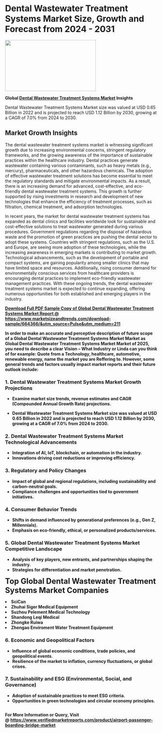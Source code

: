 <H1>Dental Wastewater Treatment Systems Market Size, Growth and Forecast from 2024 - 2031</H1><img class="aligncenter size-medium wp-image-584254" src="https://thirdeyenews.in/wp-content/uploads/2024/09/Global-Market-Research-300x168.jpeg" alt="" width="300" height="168" /><p><strong>Global&nbsp;<a href="https://www.marketsizeandtrends.com/download-sample/664366/&amp;utm_source=Pulse&amp;utm_medium=211">Dental Wastewater Treatment Systems Market</a> Insights</strong></p><p>Dental Wastewater Treatment Systems Market size was valued at USD 0.65 Billion in 2022 and is projected to reach USD 1.12 Billion by 2030, growing at a CAGR of 7.0% from 2024 to 2030.</p><p><h2>Market Growth Insights</h2> <p>The dental wastewater treatment systems market is witnessing significant growth due to increasing environmental concerns, stringent regulatory frameworks, and the growing awareness of the importance of sustainable practices within the healthcare industry. Dental practices generate wastewater containing various contaminants, such as heavy metals (e.g., mercury), pharmaceuticals, and other hazardous chemicals. The adoption of effective wastewater treatment solutions has become essential to meet the regulatory standards and mitigate environmental impacts. As a result, there is an increasing demand for advanced, cost-effective, and eco-friendly dental wastewater treatment systems. This growth is further supported by rising investments in research and development of new technologies that enhance the efficiency of treatment processes, such as filtration, chemical treatment, and adsorption technologies.</p> <p><strong><a href="#"></a></strong></p> <p>In recent years, the market for dental wastewater treatment systems has expanded as dental clinics and facilities worldwide look for sustainable and cost-effective solutions to treat wastewater generated during various procedures. Government regulations regarding the disposal of hazardous waste and the promotion of green practices are pushing the dental sector to adopt these systems. Countries with stringent regulations, such as the U.S. and Europe, are seeing more adoption of these technologies, while the increasing awareness in emerging markets is contributing to market growth. Technological advancements, such as the development of portable and compact systems, are gaining popularity among smaller clinics that may have limited space and resources. Additionally, rising consumer demand for environmentally conscious services from healthcare providers is encouraging dental practices to implement eco-friendly wastewater management practices. With these ongoing trends, the dental wastewater treatment systems market is expected to continue expanding, offering numerous opportunities for both established and emerging players in the industry.</p> <p><strong><a href="#"></p><p><span class=""><strong>Download Full PDF Sample Copy of Global Dental Wastewater Treatment Systems Market Report</strong> @ <a href="https://www.marketsizeandtrends.com/download-sample/664366/&amp;utm_source=Pulse&amp;utm_medium=211" target="_blank">https://www.marketsizeandtrends.com/download-sample/664366/&amp;utm_source=Pulse&amp;utm_medium=211</a></span></p><p>In order to make an accurate and perceptive description of future scope of a Global&nbsp;Dental Wastewater Treatment Systems Market Market as Global&nbsp;Dental Wastewater Treatment Systems Market Market of 2025, you need to describe a clear Vision &ndash; What Industry or Linda can you think of for example: Quote from a Technology, healthcare, automotive, renewable energy, name the market you are Reffering to. However, some general trends and factors usually impact market reports and their future outlook include:</p><h3>1.&nbsp;<strong>Dental Wastewater Treatment Systems Market Growth Projections</strong></h3><ul><li>Examine market size trends, revenue estimates and CAGR (Compounded Annual Growth Rate) projections.</li><li><p>Dental Wastewater Treatment Systems Market size was valued at USD 0.65 Billion in 2022 and is projected to reach USD 1.12 Billion by 2030, growing at a CAGR of 7.0% from 2024 to 2030.</p></li></ul><h3>2.&nbsp;<strong>Dental Wastewater Treatment Systems Market Technological Advancements</strong></h3><ul><li>Integration of AI, IoT, blockchain, or automation in the industry.</li><li>Innovations driving cost reductions or improving efficiency.</li></ul><h3>3.&nbsp;<strong>Regulatory and Policy Changes</strong></h3><ul><li>Impact of global and regional regulations, including sustainability and carbon-neutral goals.</li><li>Compliance challenges and opportunities tied to government initiatives.</li></ul><h3>4.&nbsp;<strong>Consumer Behavior Trends</strong></h3><ul><li>Shifts in demand influenced by generational preferences (e.g., Gen Z, Millennials).</li><li>Emphasis on eco-friendly, ethical, or personalized products/services.</li></ul><h3>5.&nbsp;<strong>Global Dental Wastewater Treatment Systems Market Competitive Landscape</strong></h3><ul><li>Analysis of key players, new entrants, and partnerships shaping the industry.</li><li>Strategies for differentiation and market penetration.</li></ul><p data-pm-slice="1 1 []"><span style="color: inherit; font-family: inherit; font-size: 25px;">Top Global Dental Wastewater Treatment Systems Market Companies</span></p><div class="" data-test-id=""><p><li>SciCan</li><li> Zhuhai Siger Medical Equipment</li><li> Suzhou Pelement Medical Technology</li><li> Shandong Leqi Medical</li><li> Zhongke Ruiwa</li><li> Zhengao Enviroment Water Treatment Equipment</li></p></div><h3>6.&nbsp;<strong>Economic and Geopolitical Factors</strong></h3><ul><li>Influence of global economic conditions, trade policies, and geopolitical events.</li><li>Resilience of the market to inflation, currency fluctuations, or global crises.</li></ul><h3>7.&nbsp;<strong>Sustainability and ESG (Environmental, Social, and Governance)</strong></h3><ul><li>Adoption of sustainable practices to meet ESG criteria.</li><li>Opportunities in green technologies and circular economy principles.</li></ul><h2><strong style="font-size: 14px;">For More Information or Query, Visit @&nbsp;</strong><a style="background-color: #ffffff; font-size: 14px;" href="https://www.marketsizeandtrends.com/report/dental-wastewater-treatment-systems-market/" target="_blank">https://www.verifiedmarketreports.com/product/airport-passenger-boarding-bridge-market</a></h2>
